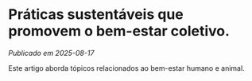 # Práticas sustentáveis que promovem o bem-estar coletivo.

*Publicado em 2025-08-17*

Este artigo aborda tópicos relacionados ao bem-estar humano e animal.
